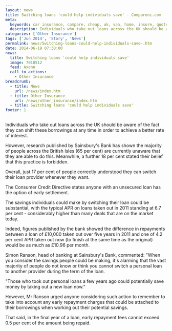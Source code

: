 ```yaml
---
layout: news
title: Switching loans 'could help individuals save' - Compareni.com
meta:
  keywords: car insurance, compare, cheap, uk, van, home, insure, quotes, online, comparison, bike, loans, life
  description: Individuals who take out loans across the UK should be aware of the fact they can shift these borrowings at any time in order to achieve a better rate
categories: ['Other Insurance']
tags: ['Jun 2014', 'Story', 'News']
permalink: news/Switching-loans-could-help-individuals-save-.htm
date: 2014-06-19 07:30:00
news:
  title: Switching loans 'could help individuals save'
  image: 7010512
  feed: Axonn
  call_to_actions:
    - Other Insurance
breadcrumb:
  - title: News
    url: /news/index.htm
  - title: Other Insurance
    url: /news/other_insurance/index.htm
  - title: Switching loans 'could help individuals save'
footer: 1
---
```


Individuals who take out loans across the UK should be aware of the fact they can shift these borrowings at any time in order to achieve a better rate of interest.

However, research published by Sainsbury&#39;s Bank has shown the majority of people across the British Isles (65 per cent) are currently unaware that they are able to do this. Meanwhile, a further 18 per cent stated their belief that this practice is forbidden.

Overall, just 17 per cent of people correctly understood they can switch their loan provider whenever they want.

The Consumer Credit Directive states anyone with an unsecured loan has the option of early settlement.

The savings individuals could make by switching their loan could be substantial, with the typical APR on loans taken out in 2011 standing at 6.7 per cent - considerably higher than many deals that are on the market today.

Indeed, figures published by the bank showed the difference in repayments between a loan of &pound;10,000 taken out over five years in 2011 and one of 4.2 per cent APR taken out now (to finish at the same time as the original) would be as much as &pound;10.96 per month.

Simon Ranson, head of banking at Sainsbury&#39;s Bank, commented:&nbsp;&quot;When you consider the savings people could be making, it&#39;s alarming that the vast majority of people do not know or think you cannot switch a personal loan to another provider during the term of the loan.

&quot;Those who took out personal loans a few years ago could potentially save money by taking out a new loan now.&quot;

However, Mr Ranson urged anyone considering such action to remember to take into account any early repayment charges that could be attached to their borrowings when working out their potential savings.

That said, in the final year of a loan, early repayment fees cannot exceed 0.5 per cent of the amount being repaid.
